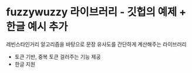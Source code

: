 # fuzzywuzzy 라이브러리 - 깃헙의 예제 + 한글 예시 추가
레빈스타인거리 알고리즘을 바탕으로 문장 유사도를 간단하게 계산해주는 라이브러리

- 토큰 기반, 중복 토큰 걸러주는 기능 제공
- 한글 지원
